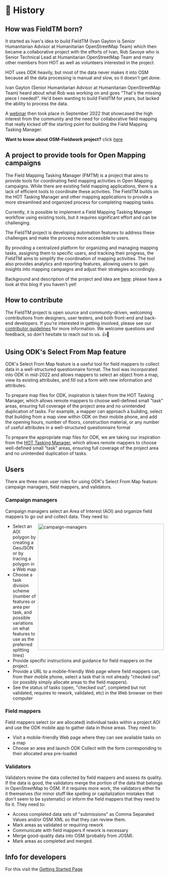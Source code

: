 # 📖 History

## How was FieldTM born?

It started as Ivan's idea to build FieldTM (Ivan Gayton is Senior Humanitarian
Advisor at Humanitarian OpenStreetMap Team) which then became a collaborative
project with the efforts of Ivan, Rob Savoye who is Senior Technical Lead at
Humanitarian OpenStreetMap Team and many other members from HOT as well as
volunteers interested in the project.

HOT uses ODK heavily, but most of the data never makes it into OSM because all
the data processing is manual and slow, so it doesn't get done.

Ivan Gayton (Senior Humanitarian Advisor at Humanitarian OpenStreetMap Team)
heard about what Rob was working on and goes "That's the missing piece I
needed!". He'd been wanting to build FieldTM for years, but lacked the ability to
process the data.

A [webinar][1] then took place in September 2022
that showcased the high interest from the community and the need for
collaborative field mapping that really kicked off the starting point for
building the Field Mapping Tasking Manager.

**Want to know about OSM-Fieldwork project?** click [here][2]

## A project to provide tools for Open Mapping campaigns

The Field Mapping Tasking Manager (FMTM) is a project that aims to provide tools
for coordinating field mapping activities in Open Mapping campaigns. While
there are existing field mapping applications, there is a lack of efficient
tools to coordinate these activities. The FieldTM builds on the HOT Tasking
Manager and other mapping applications to provide a more streamlined and
organized process for completing mapping tasks.

Currently, it is possible to implement a Field Mapping Tasking Manager workflow
using existing tools, but it requires significant effort and can be challenging.

The FieldTM project is developing automation features to address these challenges
and make the process more accessible to users.

By providing a centralized platform for organizing and managing mapping tasks,
assigning them to specific users, and tracking their progress, the FieldTM aims to
simplify the coordination of mapping activities. The tool also provides
analytics and reporting features, allowing users to gain insights into mapping
campaigns and adjust their strategies accordingly.

Background and description of the project and idea are
[here][3]: please have a look at this blog if you haven't yet!

## How to contribute

The FieldTM project is open source and community-driven, welcoming contributions
from designers, user testers, and both front-end and back-end developers. If
you're interested in getting involved, please see our
[contributor guidelines][4]
for more information. We welcome questions and feedback, so don't hesitate
to reach out to us. 👍🎉

## Using ODK's Select From Map feature

ODK's Select From Map feature is a useful tool for field mappers to
collect data in a well-structured questionnaire format. The tool was
incorporated into ODK in mid-2022 and allows mappers to select an object from a
map, view its existing attributes, and fill out a form with new information
and attributes.

To prepare map files for ODK, inspiration is taken from the HOT Tasking Manager,
which allows remote mappers to choose well-defined small "task" areas, ensuring
full coverage of the project area and no unintended duplication of tasks. For
example, a mapper can approach a building, select that building from a map
view within ODK on their mobile phone, and add the opening hours, number of
floors, construction material, or any number of useful attributes in a
well-structured questionnaire format

To prepare the appropriate map files for ODK, we are taking our inspiration from
the [HOT Tasking Manager][5], which allows remote
mappers to choose well-defined small "task" areas, ensuring full coverage
of the project area and no unintended duplication of tasks.

## Users

There are three main user roles for using ODK's Select From Map feature:
campaign managers, field mappers, and validators.

### Campaign managers

Campaign managers select an Area of Interest (AOI) and organize field mappers
to go out and collect data. They need to:

<img
  align="right"
  width="400px"
  src="https://github.com/hotosm/fmtm/assets/97789856/9343a4bc-462c-44af-af93-8a67907837b3"
  alt="campaign-managers"
/>

- Select an AOI polygon by creating a GeoJSON or by tracing a polygon
  in a Web map
- Choose a task division scheme (number of features or area per task,
  and possible variations on what features to use as the preferred splitting lines)
- Provide specific instructions and guidance for field mappers on the project.
- Provide a URL to a mobile-friendly Web page where field mappers can, from
  their mobile phone, select a task that is not already "checked out"
  (or possibly simply allocate areas to the field mappers).
- See the status of tasks (open, "checked out", completed but not validated,
  requires to rework, validated, etc) in the Web browser on their computer

### Field mappers

Field mappers select (or are allocated) individual tasks within a project AOI
and use the ODK mobile app to gather data in those areas. They need to:

- Visit a mobile-friendly Web page where they can see available tasks on a map
- Choose an area and launch ODK Collect with the form corresponding to their
  allocated area pre-loaded

### Validators

Validators review the data collected by field mappers and assess its quality.
If the data is good, the validators merge the portion of the data that
belongs in OpenStreetMap to OSM. If it requires more work, the validators
either fix it themselves (for minor stuff like spelling or capitalization
mistakes that don't seem to be systematic) or inform the field mappers
that they need to fix it. They need to:

- Access completed data sets of "submissions" as Comma Separated Values
  and/or OSM XML so that they can review them.
- Mark areas as validated or requiring rework
- Communicate with field mappers if rework is necessary
- Merge good-quality data into OSM (probably from JOSM).
- Mark areas as completed and merged.

## Info for developers

For this visit the [Getting Started Page][6]

[1]: https://www.youtube.com/watch?v=GiLKRZpbtrc&\ab_channel=HumanitarianOpenStreetMapTeam
[2]: https://hotosm.github.io/osm-fieldwork/
[3]: https://www.hotosm.org/updates/field-mapping-is-the-future-a-tasking-manager-workflow-using-odk
[4]: https://docs.fmtm.dev/CONTRIBUTING/
[5]: https://tasks.hotosm.org/
[6]: https://docs.fmtm.dev/dev/Setup/
